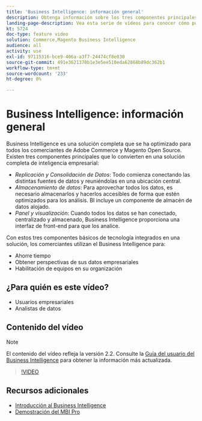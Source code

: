 ```yaml
---
title: 'Business Intelligence: información general'
description: Obtenga información sobre los tres componentes principales del producto de Business Intelligence que proporcionan una solución completa de inteligencia empresarial.
landing-page-description: Vea esta serie de vídeos para conocer cómo puede obtener mejores perspectivas y resultados empresariales mediante la agregación, el análisis y la visualización de datos.
kt: 5724
doc-type: feature video
solution: Commerce,Magento Business Intelligence
audience: all
activity: use
exl-id: 97115316-bce9-406a-a3f7-24474cf8e030
source-git-commit: 491e3621370b1e3e5ee510eda62868b89dc362b1
workflow-type: tm+mt
source-wordcount: '233'
ht-degree: 0%

---
```


# Business Intelligence: información general

Business Intelligence es una solución completa que se ha optimizado para todos los comerciantes de Adobe Commerce y Magento Open Source. Existen tres componentes principales que lo convierten en una solución completa de inteligencia empresarial:

- _Replicación y Consolidación de Datos_: Todo comienza conectando las distintas fuentes de datos y reuniéndolas en una ubicación central.
- _Almacenamiento de datos_: Para aprovechar todos los datos, es necesario almacenarlos y hacerlos accesibles de forma que estén optimizados para los análisis. BI incluye un componente de almacén de datos alojado.
- _Panel y visualización_: Cuando todos los datos se han conectado, centralizado y almacenado, Business Intelligence proporciona una interfaz de front-end para que los analice.

Con estos tres componentes básicos de tecnología integrados en una solución, los comerciantes utilizan el Business Intelligence para:

- Ahorre tiempo
- Obtener perspectivas de sus datos empresariales
- Habilitación de equipos en su organización

## ¿Para quién es este vídeo?

- Usuarios empresariales
- Analistas de datos

## Contenido del vídeo

>[!NOTE]
>
>El contenido del vídeo refleja la versión 2.2. Consulte la [Guía del usuario del Business Intelligence](https://docs.magento.com/mbi/) para obtener la información más actualizada.

>[!VIDEO](https://video.tv.adobe.com/v/35979?quality=12&learn=on)

## Recursos adicionales

- [Introducción al Business Intelligence](https://docs.magento.com/mbi/getting-started/getting-started.html)
- [Demostración del MBI Pro](https://support.magento.com/hc/en-us/articles/360016729571)
